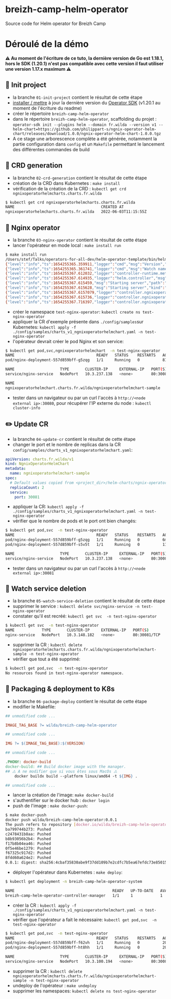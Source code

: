 # breizh-camp-helm-operator
Source code for Helm operator for Breizh Camp

# Déroulé de la démo

**⚠️ Au moment de l'écriture de ce tuto, la dernière version de Go est 1.18.1, hors le SDK (1.20.1) n'est pas compatible avec cette version il faut utiliser une version 1.17.x maximum ⚠️**

## 🎉 Init project
 - la branche `01-init-project` contient le résultat de cette étape
 - [installer / mettre](https://sdk.operatorframework.io/docs/installation/) à jour la dernière version du [Operator SDK](https://sdk.operatorframework.io/) (v1.20.1 au moment de l'écriture du readme)
 - créer le répertoire `breizh-camp-helm-operator`
 - dans le répertoire `breizh-camp-helm-operator`, scaffolding du projet : `operator-sdk init --plugins helm --domain fr.wilda --version v1 --helm-chart=https://github.com/philippart-s/ngnix-operator-helm-chart/releases/download/1.0.0/ngnix-operator-helm-chart-1.0.0.tgz`
 - A ce stage une arborescence complète a été générée, notamment la partie configuration dans `config` et un `Makefile` permettant le lancement des différentes commandes de build

## 📄 CRD generation
 - la branche `02-crd-generation` contient le résultat de cette étape
 - création de la CRD dans Kubernetes : `make install`
 - vérification de la création de la CRD : `kubectl get crd ngnixoperatorhelmcharts.charts.fr.wilda`
```bash
$ kubectl get crd ngnixoperatorhelmcharts.charts.fr.wilda
NAME                                      CREATED AT
ngnixoperatorhelmcharts.charts.fr.wilda   2022-06-03T11:15:55Z
```

## 🤖 Nginx operator
 - la branche `03-nginx-operator` contient le résultat de cette étape
 - lancer l'opérateur en mode local : `make install run`
```bash
$ make install run
/Users/stef/Talks/operators-for-all-dev/helm-operator-template/bin/helm-operator run
{"level":"info","ts":1654255365.359911,"logger":"cmd","msg":"Version","Go Version":"go1.17.10","GOOS":"darwin","GOARCH":"arm64","helm-operator":"v1.20.1","commit":"181212ef5575492ca093592333b88d09ec582172"}
{"level":"info","ts":1654255365.361741,"logger":"cmd","msg":"Watch namespaces not configured by environment variable WATCH_NAMESPACE or file. Watching all namespaces.","Namespace":""}
{"level":"info","ts":1654255367.612032,"logger":"controller-runtime.metrics","msg":"Metrics server is starting to listen","addr":":8080"}
{"level":"info","ts":1654255367.614935,"logger":"helm.controller","msg":"Watching resource","apiVersion":"charts.fr.wilda/v1","kind":"NgnixOperatorHelmChart","namespace":"","reconcilePeriod":"1m0s"}
{"level":"info","ts":1654255367.615459,"msg":"Starting server","path":"/metrics","kind":"metrics","addr":"[::]:8080"}
{"level":"info","ts":1654255367.615628,"msg":"Starting server","kind":"health probe","addr":"[::]:8081"}
{"level":"info","ts":1654255367.6157079,"logger":"controller.ngnixoperatorhelmchart-controller","msg":"Starting EventSource","source":"kind source: *unstructured.Unstructured"}
{"level":"info","ts":1654255367.615736,"logger":"controller.ngnixoperatorhelmchart-controller","msg":"Starting Controller"}
{"level":"info","ts":1654255367.716397,"logger":"controller.ngnixoperatorhelmchart-controller","msg":"Starting workers","worker count":8}
```
 - créer le namespace `test-nginx-operator`: `kubectl create ns test-nginx-operator`
 - appliquer la CR d'exemple présente dans `./config/samples`sur Kubernetes: `kubectl apply -f ./config/samples/charts_v1_ngnixoperatorhelmchart.yaml -n test-nginx-operator`
 - l'opérateur devrait créer le pod Nginx et son service:
```bash
$ kubectl get pod,svc,ngnixoperatorhelmchart  -n test-nginx-operator
NAME                                    READY   STATUS    RESTARTS   AGE
pod/nginx-deployment-557d859bff-g5zqg   1/1     Running   0          81s

NAME                    TYPE       CLUSTER-IP     EXTERNAL-IP   PORT(S)        AGE
service/nginx-service   NodePort   10.3.237.138   <none>        80:30080/TCP   83s

NAME                                                                   AGE
ngnixoperatorhelmchart.charts.fr.wilda/ngnixoperatorhelmchart-sample   2m16s
```
 - tester dans un navigateur ou par un curl l'accès à `http://<node external ip>:30080`, pour récupérer l'IP externe du node : `kubectl cluster-info`

## ✏️ Update CR
 - la branche `04-update-cr` contient le résultat de cette étape
 - changer le port et le nombre de replicas dans la CR `config/samples/charts_v1_ngnixoperatorhelmchart.yaml`:
```yaml
apiVersion: charts.fr.wilda/v1
kind: NgnixOperatorHelmChart
metadata:
  name: ngnixoperatorhelmchart-sample
spec:
  # Default values copied from <project_dir>/helm-charts/ngnix-operator-helm-chart/values.yaml
  replicaCount: 2
  service:
    port: 30081
```
 - appliquer la CR: `kubectl apply -f ./config/samples/charts_v1_ngnixoperatorhelmchart.yaml -n test-nginx-operator`
 - vérifier que le nombre de pods et le port ont bien changés:
```bash
$ kubectl get pod,svc  -n test-nginx-operator
NAME                                    READY   STATUS    RESTARTS   AGE
pod/nginx-deployment-557d859bff-g5zqg   1/1     Running   0          6m25s
pod/nginx-deployment-557d859bff-s5v5t   1/1     Running   0          11s

NAME                    TYPE       CLUSTER-IP     EXTERNAL-IP   PORT(S)        AGE
service/nginx-service   NodePort   10.3.237.138   <none>        80:30081/TCP   6m27s
```
 - tester dans un navigateur ou par un curl l'accès à `http://<node external ip>:30081`

## 👀 Watch service deletion
 - la branche `05-watch-service-deletion` contient le résultat de cette étape
 - supprimer le service : `kubectl delete svc/nginx-service -n test-nginx-operator`
 - constater qu'il est recréé: `kubectl get svc  -n test-nginx-operator`
```bash
$ kubectl get svc  -n test-nginx-operator
NAME            TYPE       CLUSTER-IP     EXTERNAL-IP   PORT(S)        AGE
nginx-service   NodePort   10.3.148.182   <none>        80:30081/TCP   93s
```
 - supprimer la CR : `kubectl delete ngnixoperatorhelmcharts.charts.fr.wilda/ngnixoperatorhelmchart-sample -n test-nginx-operator`
 - vérifier que tout a été supprimé:
```bash
$ kubectl get pod,svc  -n test-nginx-operator
No resources found in test-nginx-operator namespace.
```

## 🐳 Packaging & deployment to K8s
 - la branche `06-package-deploy` contient le résultat de cette étape
 - modifier le Makefile:
```makefile
## unmodified code ...

IMAGE_TAG_BASE ?= wilda/breizh-camp-helm-operator

## unmodified code ...

IMG ?= $(IMAGE_TAG_BASE):$(VERSION)

## unmodified code ...

.PHONY: docker-build
docker-build: ## Build docker image with the manager.
## ⚠️ A ne modifier que si vous êtes sous MacOs ⚠️
	docker buildx build --platform linux/amd64 -t ${IMG} . 

## unmodified code ...
```
 - lancer la création de l'image: `make docker-build`
 - s'authentifier sur le docker hub : `docker login`
 - push de l'image : `make docker-push`:
```bash
$ make docker-push
docker push wilda/breizh-camp-helm-operator:0.0.1
The push refers to repository [docker.io/wilda/breizh-camp-helm-operator]
ba799744b273: Pushed 
c2478431b8aa: Pushed 
b8b93056b2b4: Pushed 
f17b8b04ea46: Pushed 
0f5e46be1279: Pushed 
f67325c917d2: Pushed 
8fdd60a624e2: Pushed 
0.0.1: digest: sha256:4cbaf35830abe9f37dd109b7e2cdfc7b5ea67efdc73e85015ad7e9e8799b8582 size: 1778
```
 - déployer l'opérateur dans Kubernetes : `make deploy`:
```bash
$ kubectl get deployment -n breizh-camp-helm-operator-system

NAME                                           READY   UP-TO-DATE   AVAILABLE   AGE
breizh-camp-helm-operator-controller-manager   1/1     1            1           92s
```
 - créer la CR : `kubectl apply -f ./config/samples/charts_v1_ngnixoperatorhelmchart.yaml -n test-nginx-operator`
 - vérifier que l'opérateur a fait le nécessaire: `kubectl get pod,svc  -n test-nginx-operator`
```bash
$ kubectl get pod,svc  -n test-nginx-operator
NAME                                    READY   STATUS    RESTARTS   AGE
pod/nginx-deployment-557d859bff-f62vh   1/1     Running   0          20s
pod/nginx-deployment-557d859bff-ht8hh   1/1     Running   0          20s

NAME                    TYPE       CLUSTER-IP     EXTERNAL-IP   PORT(S)        AGE
service/nginx-service   NodePort   10.3.100.194   <none>        80:30081/TCP   21s
```
 - supprimer la CR : `kubectl delete ngnixoperatorhelmcharts.charts.fr.wilda/ngnixoperatorhelmchart-sample -n test-nginx-operator`
 - undeploy de l'opérateur : `make undeploy`
 - supprimer les namespaces: `kubectl delete ns test-nginx-operator`